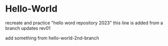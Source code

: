 # Hello-World
recreate and practice "hello word repository 2023"
this line is added from a branch updates rev01

add something from hello-world-2nd-branch
